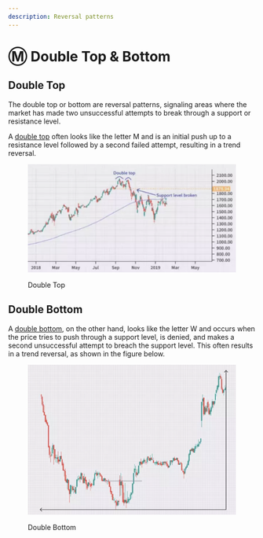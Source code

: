 ```yaml
---
description: Reversal patterns
---
```


# Ⓜ Double Top & Bottom

## Double Top

The double top or bottom are reversal patterns, signaling areas where the market has made two unsuccessful attempts to break through a support or resistance level.

A [double top](https://www.investopedia.com/terms/d/doubletop.asp) often looks like the letter M and is an initial push up to a resistance level followed by a second failed attempt, resulting in a trend reversal.

<figure><img src="../../.gitbook/assets/image (20).png" alt=""><figcaption><p>Double Top</p></figcaption></figure>

## Double Bottom

A [double bottom](https://www.investopedia.com/terms/d/doublebottom.asp), on the other hand, looks like the letter W and occurs when the price tries to push through a support level, is denied, and makes a second unsuccessful attempt to breach the support level. This often results in a trend reversal, as shown in the figure below.

<figure><img src="../../.gitbook/assets/image (22) (1).png" alt=""><figcaption><p>Double Bottom</p></figcaption></figure>

